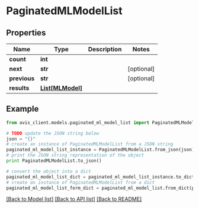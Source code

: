 # PaginatedMLModelList


## Properties

Name | Type | Description | Notes
------------ | ------------- | ------------- | -------------
**count** | **int** |  | 
**next** | **str** |  | [optional] 
**previous** | **str** |  | [optional] 
**results** | [**List[MLModel]**](MLModel.md) |  | 

## Example

```python
from avis_client.models.paginated_ml_model_list import PaginatedMLModelList

# TODO update the JSON string below
json = "{}"
# create an instance of PaginatedMLModelList from a JSON string
paginated_ml_model_list_instance = PaginatedMLModelList.from_json(json)
# print the JSON string representation of the object
print PaginatedMLModelList.to_json()

# convert the object into a dict
paginated_ml_model_list_dict = paginated_ml_model_list_instance.to_dict()
# create an instance of PaginatedMLModelList from a dict
paginated_ml_model_list_form_dict = paginated_ml_model_list.from_dict(paginated_ml_model_list_dict)
```
[[Back to Model list]](../README.md#documentation-for-models) [[Back to API list]](../README.md#documentation-for-api-endpoints) [[Back to README]](../README.md)


